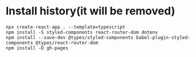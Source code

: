 # Install history(it will be removed)

```
npx create-react-app . --template=typescript
npm install -S styled-components react-router-dom dotenv
npm install --save-dev @types/styled-components babel-plugin-styled-components @types/react-router-dom
npm install -D gh-pages
```
